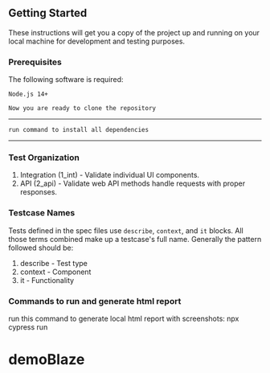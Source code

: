 ## Getting Started

These instructions will get you a copy of the project up and running on your local machine for development and testing purposes.

### Prerequisites

The following software is required:

```
Node.js 14+
```

```
Now you are ready to clone the repository

```

---

```
run command to install all dependencies
```

---

### Test Organization

1. Integration (1_int) - Validate individual UI components.
2. API (2_api) - Validate web API methods handle requests with proper responses.

### Testcase Names

Tests defined in the spec files use `describe`, `context`, and `it` blocks. All those terms combined make up a testcase's full name. Generally the pattern followed should be:

1. describe - Test type
2. context - Component
3. it - Functionality

### Commands to run and generate html report
run this command to generate local html report with screenshots: npx cypress run 


# demoBlaze
